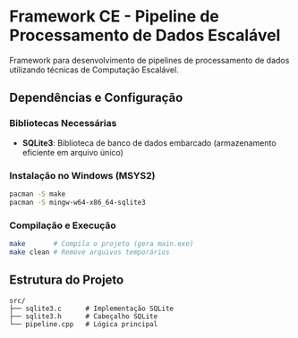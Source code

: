 # Framework CE - Pipeline de Processamento de Dados Escalável

Framework para desenvolvimento de pipelines de processamento de dados utilizando técnicas de Computação Escalável.

## Dependências e Configuração

### Bibliotecas Necessárias
- **SQLite3**: Biblioteca de banco de dados embarcado (armazenamento eficiente em arquivo único)

### Instalação no Windows (MSYS2)
```bash
pacman -S make
pacman -S mingw-w64-x86_64-sqlite3
```

### Compilação e Execução
```bash
make       # Compila o projeto (gera main.exe)
make clean # Remove arquivos temporários
```

## Estrutura do Projeto
```
src/
├── sqlite3.c      # Implementação SQLite
├── sqlite3.h      # Cabeçalho SQLite
└── pipeline.cpp   # Lógica principal
```
